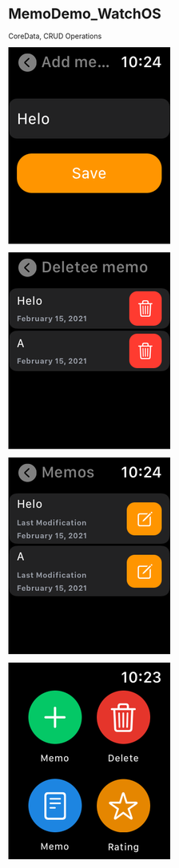 # MemoDemo_WatchOS
CoreData, CRUD Operations

![alt text](https://github.com/cmadrid19/MemoDemo_WatchOS/blob/main/images/create.png)

![alt text](https://github.com/cmadrid19/MemoDemo_WatchOS/blob/main/images/delete.png)

![alt text](https://github.com/cmadrid19/MemoDemo_WatchOS/blob/main/images/listing.png)

![alt text](https://github.com/cmadrid19/MemoDemo_WatchOS/blob/main/images/mainView.png)

